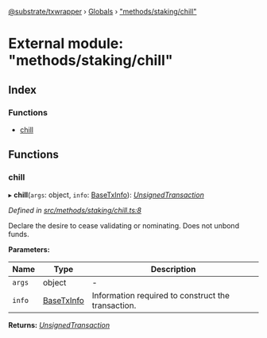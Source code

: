 [@substrate/txwrapper](../README.md) › [Globals](../globals.md) › ["methods/staking/chill"](_methods_staking_chill_.md)

# External module: "methods/staking/chill"

## Index

### Functions

* [chill](_methods_staking_chill_.md#chill)

## Functions

###  chill

▸ **chill**(`args`: object, `info`: [BaseTxInfo](../interfaces/_util_types_.basetxinfo.md)): *[UnsignedTransaction](../interfaces/_util_types_.unsignedtransaction.md)*

*Defined in [src/methods/staking/chill.ts:8](https://github.com/paritytech/txwrapper/blob/660ed27/src/methods/staking/chill.ts#L8)*

Declare the desire to cease validating or nominating. Does not unbond funds.

**Parameters:**

Name | Type | Description |
------ | ------ | ------ |
`args` | object | - |
`info` | [BaseTxInfo](../interfaces/_util_types_.basetxinfo.md) | Information required to construct the transaction.  |

**Returns:** *[UnsignedTransaction](../interfaces/_util_types_.unsignedtransaction.md)*
